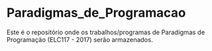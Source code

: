 # Paradigmas_de_Programacao
Este é o repositório onde os trabalhos/programas de Paradigmas de Programação (ELC117 - 2017) serão armazenados.
